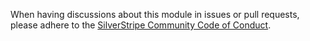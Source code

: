 When having discussions about this module in issues or pull requests, please adhere to the [SilverStripe Community Code of Conduct](https://docs.silverstripe.org/en/contributing/code_of_conduct).
